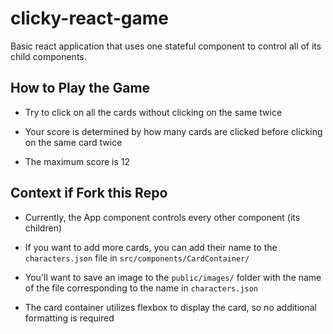 # clicky-react-game

Basic react application that uses one stateful component to control all of its child components. 


## How to Play the Game 

* Try to click on all the cards without clicking on the same twice

* Your score is determined by how many cards are clicked before clicking on the same card twice 

* The maximum score is 12 



## Context if Fork this Repo

* Currently, the App component controls every other component (its children)

* If you want to add more cards, you can add their name to the `characters.json` file in `src/components/CardContainer/` 

* You'll want to save an image to the `public/images/` folder with the name of the file corresponding to the name in `characters.json`

* The card container utilizes flexbox to display the card, so no additional formatting is required
